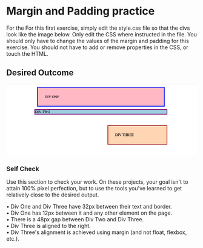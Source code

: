 # Margin and Padding practice

For the For this first exercise, simply edit the style.css file so that the divs
look like the image below. Only edit the CSS where instructed in the file.
You should only have to change the values of the margin and padding for this exercise.
You should not have to add or remove properties in the CSS, or touch the HTML.

## Desired Outcome
![desired-outcome](./desired-outcome.png)

### Self Check

Use this section to check your work. On these projects, your goal isn't to
attain 100% pixel perfection, but to use the tools you've learned to
get relatively close to the desired output.

• Div One and Div Three have 32px between their text and border.<br>
• Div One has 12px between it and any other element on the page.<br>
• There is a 48px gap between Div Two and Div Three.<br>
• Div Three is aligned to the right.<br>
• Div Three's alignment is achieved using margin (and not float, flexbox, etc.).
